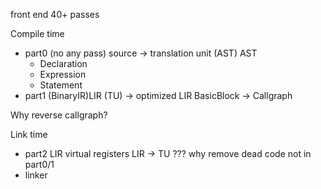 front end 40+ passes

Compile time
- part0 (no any pass)
    source -> translation unit (AST)
    	AST
	- Declaration
	- Expression
	- Statement
- part1
    (BinaryIR)LIR (TU) -> optimized LIR
    BasicBlock -> Callgraph

Why reverse callgraph?

Link time
- part2
    LIR virtual registers
    LIR -> TU ???
    why remove dead code not in part0/1
- linker

